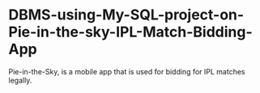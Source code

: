 # DBMS-using-My-SQL-project-on-Pie-in-the-sky-IPL-Match-Bidding-App
Pie-in-the-Sky, is a mobile app that is used for bidding for IPL matches legally. 
